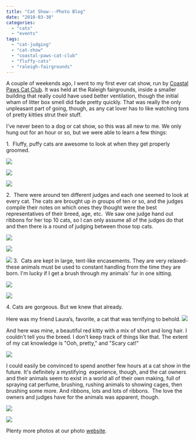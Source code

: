 ```yaml
---
title: "Cat Show---Photo Blog"
date: "2010-03-30"
categories: 
  - "cats"
  - "events"
tags: 
  - "cat-judging"
  - "cat-show"
  - "coastal-paws-cat-club"
  - "fluffy-cats"
  - "raleigh-fairgrounds"
---
```


A couple of weekends ago, I went to my first ever cat show, run by [Coastal Paws Cat Club](http://www.coastalpaws.com/). It was held at the Raleigh fairgrounds, inside a smaller building that really could have used better ventilation, though the initial wham of litter box smell did fade pretty quickly. That was really the only unpleasant part of going, though, as any cat lover has to like watching tons of pretty kitties strut their stuff.

I've never been to a dog or cat show, so this was all new to me. We only hung out for an hour or so, but we were able to learn a few things:

1.  Fluffy, puffy cats are awesome to look at when they get properly groomed.

![](images/catshow02.JPG)

![](images/catshow13.JPG)

![](images/catshow75.JPG)

2.  There were around ten different judges and each one seemed to look at every cat. The cats are brought up in groups of ten or so, and the judges compile their notes on which ones they thought were the best representatives of their breed, age, etc.  We saw one judge hand out ribbons for her top 10 cats, so I can only assume all of the judges do that and then there is a round of judging between those top cats.

![](images/catshow00.JPG)

![](images/catshow04.JPG)

![](images/catshow92.JPG) <!--more--> 3.  Cats are kept in large, tent-like encasements. They are very relaxed-these animals must be used to constant handling from the time they are born. I'm lucky if I get a brush through my animals' fur in one sitting.

![](images/catshow94.JPG)

![](images/catshow88.JPG)

4\. Cats are gorgeous. But we knew that already.

Here was my friend Laura’s, favorite, a cat that was terrifying to behold. ![](images/catshow64.JPG)

And here was mine, a beautiful red kitty with a mix of short and long hair. I couldn't tell you the breed. I don't keep track of things like that. The extent of my cat knowledge is "Ooh, pretty," and "Scary cat!"

![](images/catshow71.JPG)

I could easily be convinced to spend another few hours at a cat show in the future. It's definitely a mystifying  experience, though, and the cat owners and their animals seem to exist in a world all of their own making, full of spraying cat perfume, brushing, rushing animals to showing cages, then brushing some more. And ribbons, lots and lots of ribbons.  The love the owners and judges have for the animals was apparent, though.

![](images/catshow06.JPG)

![](images/catshow83.JPG)

Plenty more photos at our photo [website](http://www.blastanova.com/photoalbum/index.html?path=Events/Cat%20Show#).
